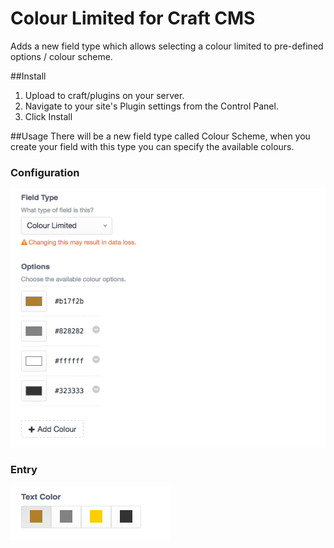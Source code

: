 # Colour Limited for Craft CMS
Adds a new field type which allows selecting a colour limited to pre-defined options / colour scheme.

##Install
1. Upload to craft/plugins on your server.
2. Navigate to your site's Plugin settings from the Control Panel.
3. Click Install

##Usage
There will be a new field type called Colour Scheme, when you create
your field with this type you can specify the available colours.

### Configuration
![Creating a new field](/resources/screenshots/Create-Field.png?raw=true)

### Entry
![Using the field](/resources/screenshots/Field.png?raw=true)
